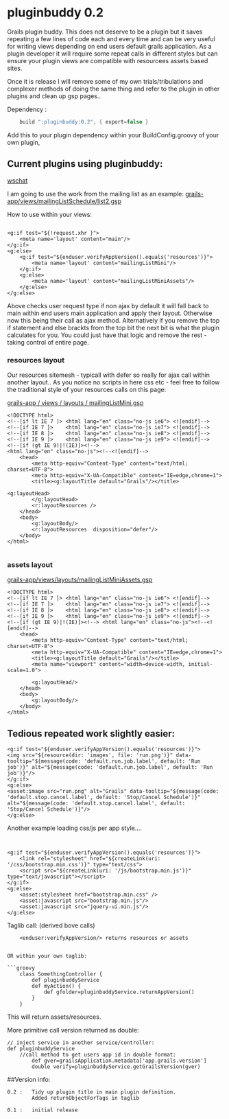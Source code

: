 pluginbuddy 0.2
=========

Grails plugin buddy. This does not deserve to be a plugin but it saves repeating a few lines of code each and every time and can be very useful for writing views depending on end users default grails application. As a plugin developer it will require some repeat calls in different styles but can ensure your plugin views are compatible with resourcees assets based sites.

Once it is release I will remove some of my own trials/tribulations and complexer methods of doing the same thing and refer to the plugin in other plugins and clean up gsp pages..



Dependency :
```groovy
	build ":pluginbuddy:0.2", { export=false } 
```


Add this to  your plugin dependency within your BuildConfig.groovy of your own plugin,


## Current plugins using pluginbuddy:
[wschat](https://github.com/vahidhedayati/grails-wschat-plugin)


I am going to use the work from the mailing list as an example:
[grails-app/views/mailingListSchedule/list2.gsp](https://github.com/vahidhedayati/mailinglist/blob/master/grails-app/views/mailingListSchedule/list2.gsp)

How to use within your views:

```gsp

<g:if test="${!request.xhr }">
	<meta name='layout' content="main"/>
</g:if>
<g:else>
	<g:if test="${enduser.verifyAppVersion().equals('resources')}">
		<meta name='layout' content="mailingListMini"/>
	</g:if>	
	<g:else>
		<meta name='layout' content="mailingListMiniAssets"/>
	</g:else>
</g:else>
```

Above checks user request type if non ajax by default it will fall back to main within end users main application and apply their layout. Otherwise now this being their call as ajax method. Alternatively if you remove the top if statement and else brackts from the top bit the next bit is what the plugin calculates for you. You could just have that logic and remove the rest - taking control of entire page.


### resources layout

Our resources sitemesh - typicall with defer so really for ajax call within another layout.. As you notice no scripts in here css etc - feel free to follow the traditional style of your resources calls on this page:

[grails-app / views / layouts / mailingListMini.gsp](https://github.com/vahidhedayati/mailinglist/blob/master/grails-app/views/layouts/mailingListMini.gsp)

```gsp
<!DOCTYPE html>
<!--[if lt IE 7 ]> <html lang="en" class="no-js ie6"> <![endif]-->
<!--[if IE 7 ]>    <html lang="en" class="no-js ie7"> <![endif]-->
<!--[if IE 8 ]>    <html lang="en" class="no-js ie8"> <![endif]-->
<!--[if IE 9 ]>    <html lang="en" class="no-js ie9"> <![endif]-->
<!--[if (gt IE 9)|!(IE)]><!--> 
<html lang="en" class="no-js"><!--<![endif]-->
	<head>
		<meta http-equiv="Content-Type" content="text/html; charset=UTF-8">
		<meta http-equiv="X-UA-Compatible" content="IE=edge,chrome=1">
		<title><g:layoutTitle default="Grails"/></title>

<g:layoutHead>
		</g:layoutHead>
		<r:layoutResources />
	</head>
	<body>
		<g:layoutBody/>
		<r:layoutResources  disposition="defer"/>
	</body>
</html>


```

### assets layout

[grails-app/views/layouts/mailingListMiniAssets.gsp](https://github.com/vahidhedayati/mailinglist/blob/master/grails-app/views/layouts/mailingListMiniAssets.gsp)
```gsp
<!DOCTYPE html>
<!--[if lt IE 7 ]> <html lang="en" class="no-js ie6"> <![endif]-->
<!--[if IE 7 ]>    <html lang="en" class="no-js ie7"> <![endif]-->
<!--[if IE 8 ]>    <html lang="en" class="no-js ie8"> <![endif]-->
<!--[if IE 9 ]>    <html lang="en" class="no-js ie9"> <![endif]-->
<!--[if (gt IE 9)|!(IE)]><!--> <html lang="en" class="no-js"><!--<![endif]-->
	<head>
		<meta http-equiv="Content-Type" content="text/html; charset=UTF-8">
		<meta http-equiv="X-UA-Compatible" content="IE=edge,chrome=1">
		<title><g:layoutTitle default="Grails"/></title>
		<meta name="viewport" content="width=device-width, initial-scale=1.0">

		<g:layoutHead/>
	</head>
	<body>
		<g:layoutBody/>
	</body>
</html>
```


## Tedious repeated work slightly easier:

```gsp
<g:if test="${enduser.verifyAppVersion().equals('resources')}">
<img src="${resource(dir: 'images', file: 'run.png')}" data-tooltip="${message(code: 'default.run.job.label', default: 'Run job')}" alt="${message(code: 'default.run.job.label', default: 'Run job')}"/>
</g:if>
<g:else>
<asset:image src="run.png" alt="Grails" data-tooltip="${message(code: 'default.stop.cancel.label', default: 'Stop/Cancel Schedule')}" alt="${message(code: 'default.stop.cancel.label', default: 'Stop/Cancel Schedule')}"/>
</g:else>
```

Another example loading css/js per app style....
```gsp


<g:if test="${enduser.verifyAppVersion().equals('resources')}">
	<link rel="stylesheet" href="${createLink(uri: '/css/bootstrap.min.css')}" type="text/css">
	<script src="${createLink(uri: '/js/bootstrap.min.js')}" type="text/javascript"></script>
</g:if>
<g:else>
 	<asset:stylesheet href="bootstrap.min.css" />
	<asset:javascript src="bootstrap.min.js"/>
	<asset:javascript src="jquery-ui.min.js"/>
</g:else>

```


Taglib call: (derived bove calls)

```
	<enduser:verifyAppVersion/> returns resources or assets


OR within your own taglib:

```groovy
	class SomethingController {
		def pluginbuddyService
		def myAction() { 	
			def gfolder=pluginbuddyService.returnAppVersion()
		}
	}	
```

This will return assets/resources.



More primitive call version returned as double:

```
// inject service in another service/controller:
def pluginbuddyService
	//call method to get users app id in double format:
		def gver=grailsApplication.metadata['app.grails.version']
		double verify=pluginbuddyService.getGrailsVersion(gver)
```

##Version info:
```
0.2 : 	Tidy up plugin title in main plugin definition.
		Added returnObjectForTags in taglib
		
0.1	:	initial release

```	





